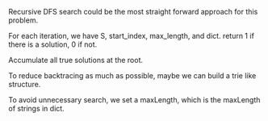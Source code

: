 Recursive DFS search could be the most straight forward approach for this problem.

For each iteration, we have S, start_index, max_length, and dict. return 1 if there is a solution, 0 if not.

Accumulate all true solutions at the root.

To reduce backtracing as much as possible, maybe we can build a trie like structure.

To avoid unnecessary search, we set a maxLength, which is the maxLength of strings in dict.

